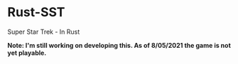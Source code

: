 # Rust-SST
Super Star Trek - In Rust

**Note: I'm still working on developing this. As of 8/05/2021 the game is not yet playable.**
